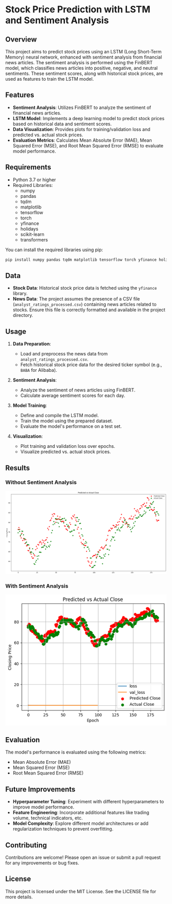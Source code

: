 
# Stock Price Prediction with LSTM and Sentiment Analysis

## Overview

This project aims to predict stock prices using an LSTM (Long Short-Term Memory) neural network, enhanced with sentiment analysis from financial news articles. The sentiment analysis is performed using the FinBERT model, which classifies news articles into positive, negative, and neutral sentiments. These sentiment scores, along with historical stock prices, are used as features to train the LSTM model.

## Features

- **Sentiment Analysis**: Utilizes FinBERT to analyze the sentiment of financial news articles.
- **LSTM Model**: Implements a deep learning model to predict stock prices based on historical data and sentiment scores.
- **Data Visualization**: Provides plots for training/validation loss and predicted vs. actual stock prices.
- **Evaluation Metrics**: Calculates Mean Absolute Error (MAE), Mean Squared Error (MSE), and Root Mean Squared Error (RMSE) to evaluate model performance.

## Requirements

- Python 3.7 or higher
- Required Libraries:
  - numpy
  - pandas
  - tqdm
  - matplotlib
  - tensorflow
  - torch
  - yfinance
  - holidays
  - scikit-learn
  - transformers

You can install the required libraries using pip:

```bash
pip install numpy pandas tqdm matplotlib tensorflow torch yfinance holidays scikit-learn transformers
```

## Data

- **Stock Data**: Historical stock price data is fetched using the `yfinance` library.
- **News Data**: The project assumes the presence of a CSV file (`analyst_ratings_processed.csv`) containing news articles related to stocks. Ensure this file is correctly formatted and available in the project directory.

## Usage

1. **Data Preparation**:
   - Load and preprocess the news data from `analyst_ratings_processed.csv`.
   - Fetch historical stock price data for the desired ticker symbol (e.g., `BABA` for Alibaba).

2. **Sentiment Analysis**:
   - Analyze the sentiment of news articles using FinBERT.
   - Calculate average sentiment scores for each day.

3. **Model Training**:
   - Define and compile the LSTM model.
   - Train the model using the prepared dataset.
   - Evaluate the model's performance on a test set.

4. **Visualization**:
   - Plot training and validation loss over epochs.
   - Visualize predicted vs. actual stock prices.

## Results

### Without Sentiment Analysis

![Predicted vs Actual Close without Sentiment](ws1.png)

### With Sentiment Analysis

![Predicted vs Actual Close with Sentiment](ws2.png)

## Evaluation

The model's performance is evaluated using the following metrics:
- Mean Absolute Error (MAE)
- Mean Squared Error (MSE)
- Root Mean Squared Error (RMSE)

## Future Improvements

- **Hyperparameter Tuning**: Experiment with different hyperparameters to improve model performance.
- **Feature Engineering**: Incorporate additional features like trading volume, technical indicators, etc.
- **Model Complexity**: Explore different model architectures or add regularization techniques to prevent overfitting.

## Contributing

Contributions are welcome! Please open an issue or submit a pull request for any improvements or bug fixes.

## License

This project is licensed under the MIT License. See the LICENSE file for more details.

